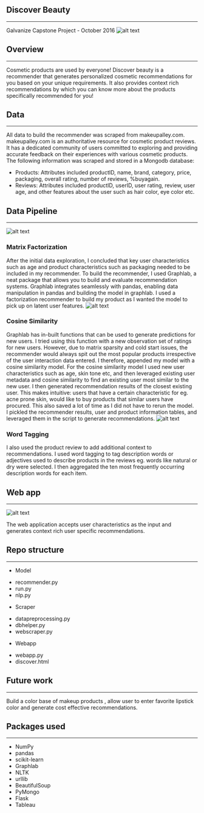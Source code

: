 
## Discover Beauty 
***
Galvanize Capstone Project - October 2016 
![alt text](https://github.com/naveenanair/DiscoverBeauty/blob/master/Screen%20Shot%202016-11-11%20at%2011.33.26%20AM.png)

## Overview
***
Cosmetic products are used by everyone! Discover beauty is a recommender that generates personalized cosmetic recommendations for you based on your unique requirements. It also provides context rich recommendations by which you can know more about the products specifically recommended for you! 

## Data
***
All data to build the recommender was scraped from makeupalley.com. makeupalley.com is an authoritative resource for cosmetic product reviews. It has a dedicated community of users committed to exploring and providing accurate feedback on their experiences with various cosmetic products. 
The following information was scraped and stored in a Mongodb database:
* Products: Attributes included productID, name, brand, category, price, packaging, overall rating, number of reviews, %buyagain.
* Reviews: Attributes included productID, userID, user rating, review, user age, and other features about the user such as hair color, eye color etc.

## Data Pipeline 
***
![alt text](https://github.com/naveenanair/DiscoverBeauty/blob/master/Screen%20Shot%202016-11-11%20at%2011.05.00%20AM.png)

### Matrix Factorization 
After the initial data exploration, I concluded that key user characteristics such as age and product characteristics such as packaging needed to be included in my recommender. To build the recommender, I used Graphlab, a neat package that allows you to build and evaluate recommendation systems. Graphlab integrates seamlessly with pandas, enabling data manipulation in pandas and building the model in graphlab.
I used a factorization recommender to build my product as I wanted the model to pick up on latent user features.
![alt text](https://github.com/naveenanair/DiscoverBeauty/blob/master/Screen%20Shot%202016-10-19%20at%209.45.43%20PM.png)

### Cosine Similarity 
Graphlab has in-built functions that can be used to generate predictions for new users. I tried using this function with a new observation set of ratings for new users. However, due to matrix sparsity and cold start issues, the recommender would always spit out the most popular products irrespective of the user interaction data entered. I therefore, appended my model with a cosine similarity model.
For the cosine similarity model I used new user characteristics such as age, skin tone etc, and then leveraged existing user metadata and cosine similarity to find an existing user most similar to the new user. I then generated recommendation results of the closest existing user.
This makes intuitive: users that have a certain characteristic for eg. acne prone skin, would like to buy products that similar users have procured. This also saved a lot of time as I did not have to rerun the model. I pickled the recommender results, user and product information tables, and leveraged them in the script to generate recommendations.
![alt text](https://github.com/naveenanair/DiscoverBeauty/blob/master/Screen%20Shot%202016-10-19%20at%2010.31.15%20PM.png)

### Word Tagging 
I also used the product review to add additional context to recommendations. I used word tagging to tag description words or adjectives used to describe products in the reviews eg. words like natural or dry were selected. I then aggregated the ten most frequently occurring description words for each item. 

##  Web app 
***
![alt text](https://github.com/naveenanair/DiscoverBeauty/blob/master/Screen%20Shot%202016-10-18%20at%2012.13.30%20PM.png)

The web application accepts user characteristics as the input and generates context rich user specific recommendations. 

##  Repo structure 
***
* Model
- recommender.py
- run.py
- nlp.py
* Scraper
- datapreprocessing.py
- dbhelper.py
- webscraper.py
* Webapp
- webapp.py
- discover.html

##  Future work 
***
Build a color base of makeup products , allow user to enter favorite lipstick color and generate cost effective recommendations. 

##  Packages used 
***
* NumPy
* pandas
* scikit-learn
* Graphlab
* NLTK
* urllib
* BeautifulSoup
* PyMongo
* Flask
* Tableau
